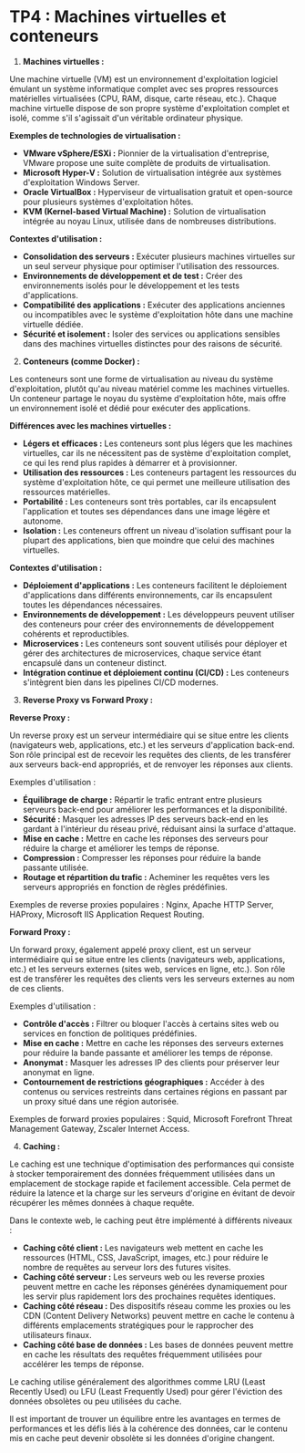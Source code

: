# TP4 : Machines virtuelles et conteneurs

1. **Machines virtuelles :**

Une machine virtuelle (VM) est un environnement d'exploitation logiciel émulant un système informatique complet avec ses propres ressources matérielles virtualisées (CPU, RAM, disque, carte réseau, etc.). Chaque machine virtuelle dispose de son propre système d'exploitation complet et isolé, comme s'il s'agissait d'un véritable ordinateur physique.

**Exemples de technologies de virtualisation :**

- **VMware vSphere/ESXi :** Pionnier de la virtualisation d'entreprise, VMware propose une suite complète de produits de virtualisation.
- **Microsoft Hyper-V :** Solution de virtualisation intégrée aux systèmes d'exploitation Windows Server.
- **Oracle VirtualBox :** Hyperviseur de virtualisation gratuit et open-source pour plusieurs systèmes d'exploitation hôtes.
- **KVM (Kernel-based Virtual Machine) :** Solution de virtualisation intégrée au noyau Linux, utilisée dans de nombreuses distributions.

**Contextes d'utilisation :**

- **Consolidation des serveurs :** Exécuter plusieurs machines virtuelles sur un seul serveur physique pour optimiser l'utilisation des ressources.
- **Environnements de développement et de test :** Créer des environnements isolés pour le développement et les tests d'applications.
- **Compatibilité des applications :** Exécuter des applications anciennes ou incompatibles avec le système d'exploitation hôte dans une machine virtuelle dédiée.
- **Sécurité et isolement :** Isoler des services ou applications sensibles dans des machines virtuelles distinctes pour des raisons de sécurité.

2. **Conteneurs (comme Docker) :**

Les conteneurs sont une forme de virtualisation au niveau du système d'exploitation, plutôt qu'au niveau matériel comme les machines virtuelles. Un conteneur partage le noyau du système d'exploitation hôte, mais offre un environnement isolé et dédié pour exécuter des applications.

**Différences avec les machines virtuelles :**

- **Légers et efficaces :** Les conteneurs sont plus légers que les machines virtuelles, car ils ne nécessitent pas de système d'exploitation complet, ce qui les rend plus rapides à démarrer et à provisionner.
- **Utilisation des ressources :** Les conteneurs partagent les ressources du système d'exploitation hôte, ce qui permet une meilleure utilisation des ressources matérielles.
- **Portabilité :** Les conteneurs sont très portables, car ils encapsulent l'application et toutes ses dépendances dans une image légère et autonome.
- **Isolation :** Les conteneurs offrent un niveau d'isolation suffisant pour la plupart des applications, bien que moindre que celui des machines virtuelles.

**Contextes d'utilisation :**

- **Déploiement d'applications :** Les conteneurs facilitent le déploiement d'applications dans différents environnements, car ils encapsulent toutes les dépendances nécessaires.
- **Environnements de développement :** Les développeurs peuvent utiliser des conteneurs pour créer des environnements de développement cohérents et reproductibles.
- **Microservices :** Les conteneurs sont souvent utilisés pour déployer et gérer des architectures de microservices, chaque service étant encapsulé dans un conteneur distinct.
- **Intégration continue et déploiement continu (CI/CD) :** Les conteneurs s'intègrent bien dans les pipelines CI/CD modernes.

3. **Reverse Proxy vs Forward Proxy :**

**Reverse Proxy :**

Un reverse proxy est un serveur intermédiaire qui se situe entre les clients (navigateurs web, applications, etc.) et les serveurs d'application back-end. Son rôle principal est de recevoir les requêtes des clients, de les transférer aux serveurs back-end appropriés, et de renvoyer les réponses aux clients.

Exemples d'utilisation :

- **Équilibrage de charge :** Répartir le trafic entrant entre plusieurs serveurs back-end pour améliorer les performances et la disponibilité.
- **Sécurité :** Masquer les adresses IP des serveurs back-end en les gardant à l'intérieur du réseau privé, réduisant ainsi la surface d'attaque.
- **Mise en cache :** Mettre en cache les réponses des serveurs pour réduire la charge et améliorer les temps de réponse.
- **Compression :** Compresser les réponses pour réduire la bande passante utilisée.
- **Routage et répartition du trafic :** Acheminer les requêtes vers les serveurs appropriés en fonction de règles prédéfinies.

Exemples de reverse proxies populaires : Nginx, Apache HTTP Server, HAProxy, Microsoft IIS Application Request Routing.

**Forward Proxy :**

Un forward proxy, également appelé proxy client, est un serveur intermédiaire qui se situe entre les clients (navigateurs web, applications, etc.) et les serveurs externes (sites web, services en ligne, etc.). Son rôle est de transférer les requêtes des clients vers les serveurs externes au nom de ces clients.

Exemples d'utilisation :

- **Contrôle d'accès :** Filtrer ou bloquer l'accès à certains sites web ou services en fonction de politiques prédéfinies.
- **Mise en cache :** Mettre en cache les réponses des serveurs externes pour réduire la bande passante et améliorer les temps de réponse.
- **Anonymat :** Masquer les adresses IP des clients pour préserver leur anonymat en ligne.
- **Contournement de restrictions géographiques :** Accéder à des contenus ou services restreints dans certaines régions en passant par un proxy situé dans une région autorisée.

Exemples de forward proxies populaires : Squid, Microsoft Forefront Threat Management Gateway, Zscaler Internet Access.

4. **Caching :**

Le caching est une technique d'optimisation des performances qui consiste à stocker temporairement des données fréquemment utilisées dans un emplacement de stockage rapide et facilement accessible. Cela permet de réduire la latence et la charge sur les serveurs d'origine en évitant de devoir récupérer les mêmes données à chaque requête.

Dans le contexte web, le caching peut être implémenté à différents niveaux :

- **Caching côté client :** Les navigateurs web mettent en cache les ressources (HTML, CSS, JavaScript, images, etc.) pour réduire le nombre de requêtes au serveur lors des futures visites.
- **Caching côté serveur :** Les serveurs web ou les reverse proxies peuvent mettre en cache les réponses générées dynamiquement pour les servir plus rapidement lors des prochaines requêtes identiques.
- **Caching côté réseau :** Des dispositifs réseau comme les proxies ou les CDN (Content Delivery Networks) peuvent mettre en cache le contenu à différents emplacements stratégiques pour le rapprocher des utilisateurs finaux.
- **Caching côté base de données :** Les bases de données peuvent mettre en cache les résultats des requêtes fréquemment utilisées pour accélérer les temps de réponse.

Le caching utilise généralement des algorithmes comme LRU (Least Recently Used) ou LFU (Least Frequently Used) pour gérer l'éviction des données obsolètes ou peu utilisées du cache.

Il est important de trouver un équilibre entre les avantages en termes de performances et les défis liés à la cohérence des données, car le contenu mis en cache peut devenir obsolète si les données d'origine changent.
